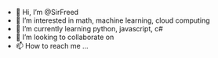 - 👋 Hi, I’m @SirFreed
- 👀 I’m interested in math, machine learning, cloud computing
- 🌱 I’m currently learning python, javascript, c#
- 💞️ I’m looking to collaborate on 
- 📫 How to reach me ...

<!---
SirFreed/SirFreed is a ✨ special ✨ repository because its `README.md` (this file) appears on your GitHub profile.
You can click the Preview link to take a look at your changes.
--->
